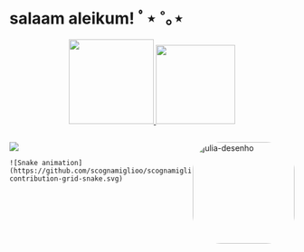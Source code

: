 # salaam aleikum!  ﾟ⋆ ˚｡⋆

<div align="center">
  <a href="https://github.com/scognamiglioo">
  <img height="150em" src="https://github-readme-stats.vercel.app/api?username=scognamiglioo&show_icons=true&theme=vue&include_all_commits=true&count_private=true"/>
  <img height="140em" src="https://github-readme-stats.vercel.app/api/top-langs/?username=scognamiglioo&layout=compact&langs_count=7&theme=vue"/>
</div>
  
  
  ##
  
<div> 
  <a href="https://www.youtube.com/channel/UCOmJPSjw745_9rmfXWos2cg" target="_blank"><img src="https://img.shields.io/badge/YouTube-FF0000?style=for-the-badge&logo=youtube&logoColor=white" target="_blank"></a>
  <img align="right" alt="julia-desenho" height="180" style="border-radius:50px;" src="https://i.pinimg.com/originals/1d/e9/cc/1de9cc29be5689a7c9b9eb8e8bb8e6f6.gif">
  
    ![Snake animation](https://github.com/scognamiglioo/scognamiglioo/blob/output/github-contribution-grid-snake.svg)
 
</div>
